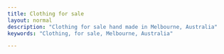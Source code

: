 ```yaml
---
title: Clothing for sale
layout: normal
description: "Clothing for sale hand made in Melbourne, Australia"
keywords: "Clothing, for sale, Melbourne, Australia"

---
```


<div class="container mb-4">
<div class="row">
<div class="col-md-2">&nbsp;</div><!-- end col -->
<div class="col-2">&nbsp;</div><!-- end col -->
</div><!-- end row -->
</div><!-- end container -->
